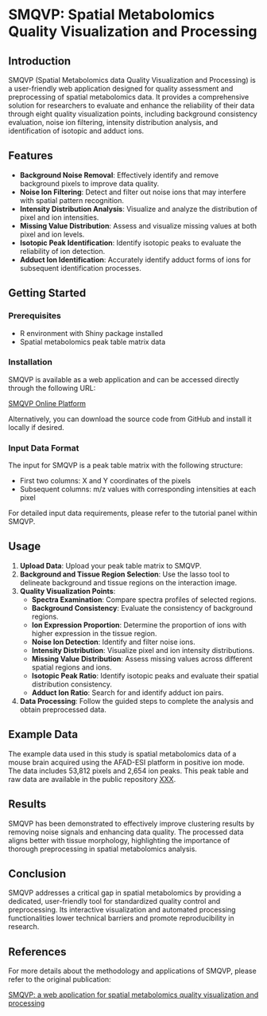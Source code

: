 
# SMQVP: Spatial Metabolomics Quality Visualization and Processing

## Introduction

SMQVP (Spatial Metabolomics data Quality Visualization and Processing) is a user-friendly web application designed for quality assessment and preprocessing of spatial metabolomics data. It provides a comprehensive solution for researchers to evaluate and enhance the reliability of their data through eight quality visualization points, including background consistency evaluation, noise ion filtering, intensity distribution analysis, and identification of isotopic and adduct ions.

## Features

- **Background Noise Removal**: Effectively identify and remove background pixels to improve data quality.
- **Noise Ion Filtering**: Detect and filter out noise ions that may interfere with spatial pattern recognition.
- **Intensity Distribution Analysis**: Visualize and analyze the distribution of pixel and ion intensities.
- **Missing Value Distribution**: Assess and visualize missing values at both pixel and ion levels.
- **Isotopic Peak Identification**: Identify isotopic peaks to evaluate the reliability of ion detection.
- **Adduct Ion Identification**: Accurately identify adduct forms of ions for subsequent identification processes.

## Getting Started

### Prerequisites

- R environment with Shiny package installed
- Spatial metabolomics peak table matrix data

### Installation

SMQVP is available as a web application and can be accessed directly through the following URL:

[SMQVP Online Platform](https://metax.genomics.cn/SMQVP)

Alternatively, you can download the source code from GitHub and install it locally if desired.

### Input Data Format

The input for SMQVP is a peak table matrix with the following structure:
- First two columns: X and Y coordinates of the pixels
- Subsequent columns: m/z values with corresponding intensities at each pixel

For detailed input data requirements, please refer to the tutorial panel within SMQVP.

## Usage

1. **Upload Data**: Upload your peak table matrix to SMQVP.
2. **Background and Tissue Region Selection**: Use the lasso tool to delineate background and tissue regions on the interaction image.
3. **Quality Visualization Points**:
   - **Spectra Examination**: Compare spectra profiles of selected regions.
   - **Background Consistency**: Evaluate the consistency of background regions.
   - **Ion Expression Proportion**: Determine the proportion of ions with higher expression in the tissue region.
   - **Noise Ion Detection**: Identify and filter noise ions.
   - **Intensity Distribution**: Visualize pixel and ion intensity distributions.
   - **Missing Value Distribution**: Assess missing values across different spatial regions and ions.
   - **Isotopic Peak Ratio**: Identify isotopic peaks and evaluate their spatial distribution consistency.
   - **Adduct Ion Ratio**: Search for and identify adduct ion pairs.
4. **Data Processing**: Follow the guided steps to complete the analysis and obtain preprocessed data.

## Example Data

The example data used in this study is spatial metabolomics data of a mouse brain acquired using the AFAD-ESI platform in positive ion mode. The data includes 53,812 pixels and 2,654 ion peaks. This peak table and raw data are available in the public repository [XXX](#).

## Results

SMQVP has been demonstrated to effectively improve clustering results by removing noise signals and enhancing data quality. The processed data aligns better with tissue morphology, highlighting the importance of thorough preprocessing in spatial metabolomics analysis.

## Conclusion

SMQVP addresses a critical gap in spatial metabolomics by providing a dedicated, user-friendly tool for standardized quality control and preprocessing. Its interactive visualization and automated processing functionalities lower technical barriers and promote reproducibility in research.

## References

For more details about the methodology and applications of SMQVP, please refer to the original publication:

[SMQVP: a web application for spatial metabolomics quality visualization and processing](#)
